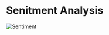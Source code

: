 # Senitment Analysis

![Sentiment]("https://github.com/kampaitees/Senitment-Analysis/tree/master/images/sentiment.jpg?style=centerme)
